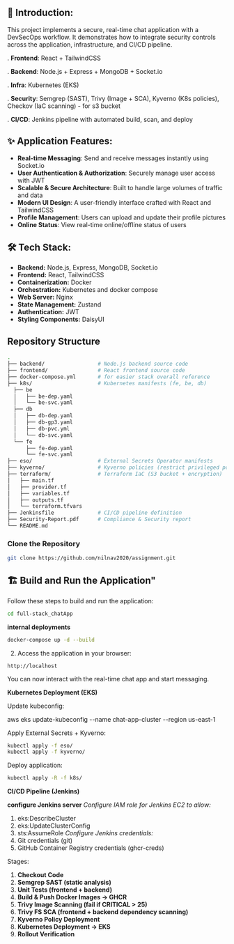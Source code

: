 ## 📝 Introduction:

This project implements a secure, real-time chat application with a DevSecOps workflow.
It demonstrates how to integrate security controls across the application, infrastructure, and CI/CD pipeline.

. **Frontend**: React + TailwindCSS

. **Backend**: Node.js + Express + MongoDB + Socket.io

. **Infra**: Kubernetes (EKS)

. **Security**: Semgrep (SAST), Trivy (Image + SCA), Kyverno (K8s policies), Checkov (IaC scanning) - for s3 bucket

. **CI/CD**: Jenkins pipeline with automated build, scan, and deploy

## ✨ Application Features:


* **Real-time Messaging**: Send and receive messages instantly using Socket.io 
* **User Authentication & Authorization**: Securely manage user access with JWT 
* **Scalable & Secure Architecture**: Built to handle large volumes of traffic and data 
* **Modern UI Design**: A user-friendly interface crafted with React and TailwindCSS 
* **Profile Management**: Users can upload and update their profile pictures 
* **Online Status**: View real-time online/offline status of users 


## 🛠️ Tech Stack:


* **Backend:** Node.js, Express, MongoDB, Socket.io
* **Frontend:** React, TailwindCSS
* **Containerization:** Docker
* **Orchestration:** Kubernetes and docker compose
* **Web Server:** Nginx
* **State Management:** Zustand
* **Authentication:** JWT
* **Styling Components:** DaisyUI


## Repository Structure
```bash
.
├── backend/                 # Node.js backend source code
├── frontend/                # React frontend source code
├── docker-compose.yml       # for easier stack overall reference
├── k8s/                     # Kubernetes manifests (fe, be, db)
  ├── be
  │   ├── be-dep.yaml
  │   └── be-svc.yaml
  ├── db
  │   ├── db-dep.yaml
  │   ├── db-gp3.yaml
  │   ├── db-pvc.yml
  │   └── db-svc.yaml
  └── fe
      ├── fe-dep.yaml
      └── fe-svc.yaml
├── eso/                     # External Secrets Operator manifests
├── kyverno/                 # Kyverno policies (restrict privileged pods, enforce resource limits)
├── terraform/               # Terraform IaC (S3 bucket + encryption)
│   ├── main.tf
│   ├── provider.tf
│   ├── variables.tf
│   ├── outputs.tf
│   └── terraform.tfvars
├── Jenkinsfile              # CI/CD pipeline definition
├── Security-Report.pdf      # Compliance & Security report
└── README.md                
```

### Clone the Repository

```bash
git clone https://github.com/nilnav2020/assignment.git
```

## 🏗️ Build and Run the Application"

Follow these steps to build and run the application:

```bash
cd full-stack_chatApp
```
**internal deployments**
```bash
docker-compose up -d --build
```

2. Access the application in your browser:

```
http://localhost
```
You can now interact with the real-time chat app and start messaging.

**Kubernetes Deployment (EKS)**

Update kubeconfig:

aws eks update-kubeconfig --name chat-app-cluster --region us-east-1


Apply External Secrets + Kyverno:
```bash
kubectl apply -f eso/
kubectl apply -f kyverno/
```

Deploy application:
```bash
kubectl apply -R -f k8s/
```

**CI/CD Pipeline (Jenkins)**

**configure Jenkins server**
_Configure IAM role for Jenkins EC2 to allow:_
1. eks:DescribeCluster
2. eks:UpdateClusterConfig
3. sts:AssumeRole
_Configure Jenkins credentials:_
1. Git credentials (git)
2. GitHub Container Registry credentials (ghcr-creds)

Stages:
1. **Checkout Code**
2. **Semgrep SAST (static analysis)**
3. **Unit Tests (frontend + backend)**
4. **Build & Push Docker Images → GHCR**
5. **Trivy Image Scanning (fail if CRITICAL > 25)**
6. **Trivy FS SCA (frontend + backend dependency scanning)**
7. **Kyverno Policy Deployment**
8. **Kubernetes Deployment → EKS**
9. **Rollout Verification**


